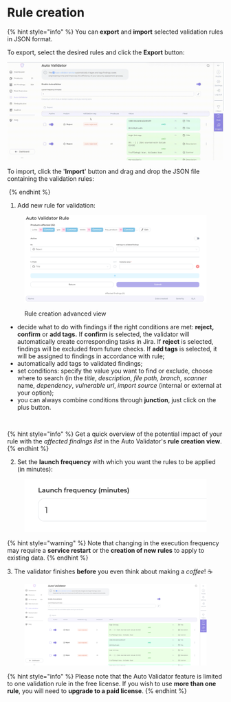 # Rule creation

{% hint style="info" %}
You can **export** and **import** selected validation rules in JSON format.

To export, select the desired rules and click the **Export** button:

<img src="../../.gitbook/assets/autoval1(2).gif" alt="" data-size="original">



To import, click the '**Import**' button and drag and drop the JSON file containing the validation rules:

<img src="../../.gitbook/assets/autoval3.gif" alt="" data-size="original">
{% endhint %}

1. Add new rule for validation:

<figure><img src="../../.gitbook/assets/autovalidator rule.png" alt=""><figcaption><p>Rule creation advanced view</p></figcaption></figure>

* decide what to do with findings if the right conditions are met: **reject, confirm** or **add tags.** If **сonfirm** is selected, the validator will automatically create corresponding tasks in Jira. If **reject** is selected, findings will be excluded from future checks. If **add tags** is selected, it will be assigned to findings in accordance with rule;
* automatically add tags to validated findings;
* set conditions: specify the value you want to find or exclude, choose where to search (in the _title_, _description_, _file path, branch,_ _scanner_ name, _dependency_, _vulnerable_ _url_, _import_ _source_ (internal or external at your option);
* you can always combine conditions through **junction**, just click on the plus button.

<figure><img src="../../.gitbook/assets/autovalidator rule.gif" alt=""><figcaption></figcaption></figure>

{% hint style="info" %}
Get a quick overview of the potential impact of your rule with the _affected findings list_ in the Auto Validator's **rule creation view**.
{% endhint %}

2. Set the **launch frequency** with which you want the rules to be applied (in minutes):

<figure><img src="../../.gitbook/assets/image (116).png" alt=""><figcaption></figcaption></figure>

{% hint style="warning" %}
Note that changing in the execution frequency may require a **service restart** or the **creation of new rules** to apply to existing data.
{% endhint %}

3\. The validator finishes **before** you even think about making a _coffee_! ☕️

<figure><img src="../../.gitbook/assets/autovalid4.png" alt=""><figcaption></figcaption></figure>

{% hint style="info" %}
Please note that the Auto Validator feature is limited to one validation rule in the free license. If you wish to use **more than one rule**, you will need to **upgrade to a paid license**.
{% endhint %}
